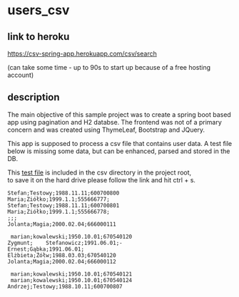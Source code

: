# users_csv

## link to heroku

https://csv-spring-app.herokuapp.com/csv/search

(can take some time - up to 90s to start up because of a free hosting account)


## description
The main objective of this sample project was to create
a spring boot based app using pagination and H2 databse. The frontend was not of a primary concern
and was created using ThymeLeaf, Bootstrap and JQuery.

This app is supposed to process a csv file that contains user data.
A test file below is missing some data, but can be enhanced, parsed and stored in the DB.

This [test file](https://raw.githubusercontent.com/mrkkk111/users_csv/master/csv/txt.csv) is included in the csv directory in the project root,<br/>
to save it on the hard drive please follow the link and hit ctrl + s.

```first_name;last_name;birth_date;phone_no
Stefan;Testowy;1988.11.11;600700800
Maria;Ziółko;1999.1.1;555666777;
Stefan;Testowy;1988.11.11;600700801
Maria;Ziółko;1999.1.1;555666778;
;;;
Jolanta;Magia;2000.02.04;666000111

 marian;kowalewski;1950.10.01;670540120
Zygmunt;	Stefanowicz;1991.06.01;-
Ernest;Gąbka;1991.06.01;
Elżbieta;Żółw;1988.03.03;670540120
Jolanta;Magia;2000.02.04;666000112

 marian;kowalewski;1950.10.01;670540121
 marian;kowalewski;1950.10.01;670540124
Andrzej;Testowy;1988.10.11;600700807
```
